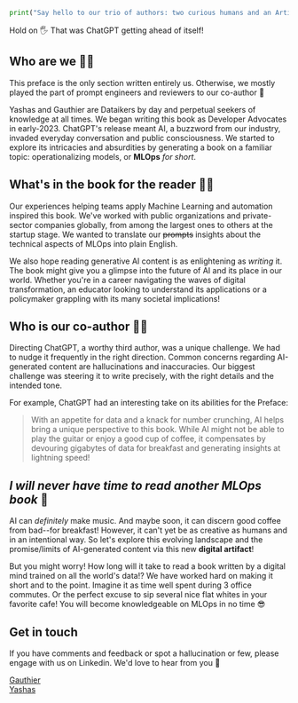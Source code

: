 ```python
print("Say hello to our trio of authors: two curious humans and an Artificial Intelligence, all equally passionate about the fascinating world of MLOps!")
```

Hold on 🖐️ That was ChatGPT getting ahead of itself!

## Who are we 🥚🐣

This preface is the only section written entirely us. Otherwise, we mostly played the part of prompt engineers and reviewers to our co-author 🚀

Yashas and Gauthier are Dataikers by day and perpetual seekers of knowledge at all times. We began writing this book as Developer Advocates in early-2023. ChatGPT's release meant AI, a buzzword from our industry, invaded everyday conversation and public consciousness. We started to explore its intricacies and absurdities by generating a book on a familiar topic: operationalizing models, or **MLOps** *for short*.

## What's in the book for the reader 🎁📖

Our experiences helping teams apply Machine Learning and automation inspired this book. We've worked with public organizations and private-sector companies globally, from among the largest ones to others at the startup stage. We wanted to translate our ~~prompts~~ insights about the technical aspects of MLOps into plain English.

We also hope reading generative AI content is as enlightening as _writing_ it. The book might give you a glimpse into the future of AI and its place in our world. Whether you're in a career navigating the waves of digital transformation, an educator looking to understand its applications or a policymaker grappling with its many societal implications!

## Who is our co-author 🤖🦾

Directing ChatGPT, a worthy third author, was a unique challenge. We had to nudge it frequently in the right direction. Common concerns regarding AI-generated content are hallucinations and inaccuracies. Our biggest challenge was steering it to write precisely, with the right details and the intended tone.

For example, ChatGPT had an interesting take on its abilities for the Preface:   
> With an appetite for data and a knack for number crunching, AI helps bring a unique perspective to this book. While AI might not be able to play the guitar or enjoy a good cup of coffee, it compensates by devouring gigabytes of data for breakfast and generating insights at lightning speed!

## *I will never have time to read another MLOps book* 🧠

AI can *definitely* make music. And maybe soon, it can discern good coffee from bad--for breakfast! However, it can't yet be as creative as humans and in an intentional way. So let's explore this evolving landscape and the promise/limits of AI-generated content via this new **digital artifact**! 

But you might worry! How long will it take to read a book written by a digital mind trained on all the world's data!? We have worked hard on making it short and to the point. Imagine it as time well spent during 3 office commutes. Or the perfect excuse to sip several nice flat whites in your favorite cafe! You will become knowledgeable on MLOps in no time 😎

## Get in touch

If you have comments and feedback or spot a hallucination or few, please engage with us on Linkedin. We'd love to hear from you 🙌

[Gauthier](https://www.linkedin.com/in/gauthier-schall-0ab74288/)    
[Yashas](https://www.linkedin.com/in/yashas-vaidya/)
